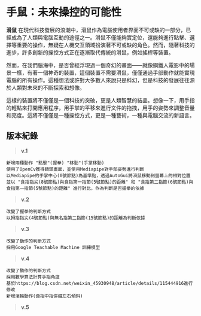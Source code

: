 # 手鼠：未來操控的可能性
**滑鼠** 在現代科技發展的浪潮中，滑鼠作為電腦使用者界面不可或缺的一部分，已經成為了人類與電腦互動的途徑之一。滑鼠不僅能夠實定位，還能夠進行點擊、選擇等重要的操作，無疑在人機交互領域扮演著不可或缺的角色。然而，隨著科技的進步，許多創新的操控方式正在逐漸取代傳統的滑鼠，例如搖桿等裝置。  
  
然而，在我們腦海中，是否曾經浮現過一個奇幻的畫面——就像鋼鐵人電影中的場景一樣，有著一個神奇的裝置，這個裝置不需要滑鼠，僅僅通過手部動作就能實現電腦的所有操作。這種想法或許對大多數人來說只是科幻，但是科技的發展往往源於人類對未來的不斷探索和想像。  
  
這樣的裝置將不僅僅是一個科技的突破，更是人類智慧的結晶。想像一下，用手指的輕點來打開應用程序，用手掌的平移來進行文件的拖拽，用手的姿勢來調整音量和亮度。這將不僅僅是一種操控方式，更是一種藝術，一種與電腦交流的新語言。  

## 版本紀錄  

> **v.1**  
 ```
新增兩種動作 "點擊"(握拳) "移動"(手掌移動)
使用了OpenCv獲得鏡頭畫面，並使用Mediapipe對手部姿勢進行判斷
以Mediapipe的手掌中心(0號節點)為基準點，透過AutoGui將滑鼠移動到螢幕上的相對位置
並以 "食指指尖(8號節點)與食指第一指節(5號節點)的距離" 和 "食指第二指節(6號節點)與食指第一指節(5號節點)的距離" 進行對比，作為判斷是否握拳的依據
 ```

> **v.2**
```
改變了握拳的判斷方式
以拇指指尖(4號節點)與無名指第二指節(15號節點)的距離為判斷依據
```

> **v.3**
```
改變了動作的判斷方式
採用Google Teachable Machine 訓練模型
```


> **v.4**
```
改變了動作的判斷方式
採用數學算法計算手指角度
基於https://blog.csdn.net/weixin_45930948/article/details/115444916進行修改
新增滾輪動作(食指中指併攏左右傾斜)
```


> **v.5**
```

```
